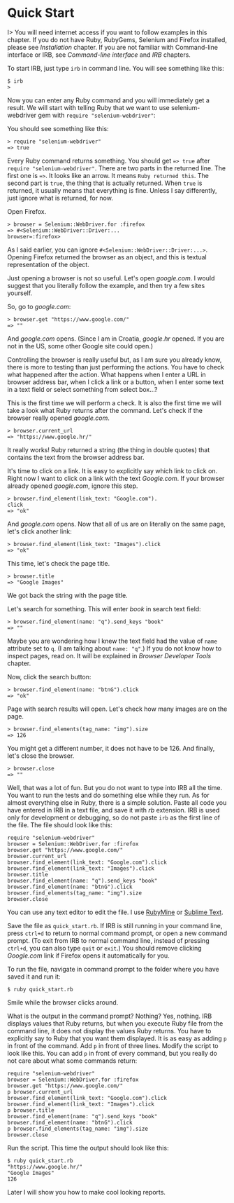 # Quick Start

I> You will need internet access if you want to follow examples in this chapter. If you do not have Ruby, RubyGems, Selenium and Firefox installed, please see *Installation* chapter. If you are not familiar with Command-line interface or IRB, see  *Command-line interface* and *IRB* chapters.

To start IRB, just type `irb` in command line. You will see something like this:

    $ irb
    >

Now you can enter any Ruby command and you will immediately get a result. We will start with telling Ruby that we want to use selenium-webdriver gem with `require "selenium-webdriver"`:

You should see something like this:

    > require "selenium-webdriver"
    => true

Every Ruby command returns something. You should get `=> true` after `require "selenium-webdriver"`. There are two parts in the returned line. The first one is `=>`. It looks like an arrow. It means `Ruby returned this`. The second part is `true`, the thing that is actually returned. When `true` is returned, it usually means that everything is fine. Unless I say differently, just ignore what is returned, for now.

Open Firefox.

    > browser = Selenium::WebDriver.for :firefox
    => #<Selenium::WebDriver::Driver:...
    browser=:firefox>

As I said earlier, you can ignore `#<Selenium::WebDriver::Driver:...>`. Opening Firefox returned the browser as an object, and this is textual representation of the object.

Just opening a browser is not so useful. Let's open *google.com*. I would suggest that you literally follow the example, and then try a few sites yourself.

So, go to *google.com*:

    > browser.get "https://www.google.com/"
    => ""

And *google.com* opens. (Since I am in Croatia, *google.hr* opened. If you are not in the US, some other Google site could open.)

Controlling the browser is really useful but, as I am sure you already know, there is more to testing than just performing the actions. You have to check what happened after the action. What happens when I enter a URL in browser address bar, when I click a link or a button, when I enter some text in a text field or select something from select box...?

This is the first time we will perform a check. It is also the first time we will take a look what Ruby returns after the command. Let's check if the browser really opened *google.com*.

    > browser.current_url
    => "https://www.google.hr/"

It really works! Ruby returned a string (the thing in double quotes) that contains the text from the browser address bar.

It's time to click on a link. It is easy to explicitly say which link to click on. Right now I want to click on a link with the text *Google.com*. If your browser already opened *google.com*, ignore this step.

    > browser.find_element(link_text: "Google.com").
    click
    => "ok"

And *google.com* opens. Now that all of us are on literally on the same page, let's click another link:

    > browser.find_element(link_text: "Images").click
    => "ok"

This time, let's check the page title.

    > browser.title
    => "Google Images"

We got back the string with the page title.

Let's search for something. This will enter *book* in search text field:

    > browser.find_element(name: "q").send_keys "book"
    => ""

Maybe you are wondering how I knew the text field had the value of `name` attribute set to `q`. (I am talking about `name: "q"`.) If you do not know how to inspect pages, read on. It will be explained in *Browser Developer Tools* chapter.

Now, click the search button:

    > browser.find_element(name: "btnG").click
    => "ok"

Page with search results will open. Let's check how many images are on the page.

    > browser.find_elements(tag_name: "img").size
    => 126

You might get a different number, it does not have to be 126. And finally, let's close the browser.

    > browser.close
    => ""

Well, that was a lot of fun. But you do not want to type into IRB all the time. You want to run the tests and do something else while they run. As for almost everything else in Ruby, there is a simple solution. Paste all code you have entered in IRB in a text file, and save it with *rb* extension. IRB is used only for development or debugging, so do not paste `irb` as the first line of the file. The file should look like this:

    require "selenium-webdriver"
    browser = Selenium::WebDriver.for :firefox
    browser.get "https://www.google.com/"
    browser.current_url
    browser.find_element(link_text: "Google.com").click
    browser.find_element(link_text: "Images").click
    browser.title
    browser.find_element(name: "q").send_keys "book"
    browser.find_element(name: "btnG").click
    browser.find_elements(tag_name: "img").size
    browser.close

You can use any text editor to edit the file. I use [RubyMine](http://www.jetbrains.com/ruby/) or [Sublime Text](http://www.sublimetext.com/3).

Save the file as `quick_start.rb`. If IRB is still running in your command line, press `ctrl+d` to return to normal command prompt, or open a new command prompt. (To exit from IRB to normal command line, instead of pressing `ctrl+d`, you can also type `quit` or `exit`.) You should remove clicking *Google.com* link if Firefox opens it automatically for you.

To run the file, navigate in command prompt to the folder where you have saved it and run it:

    $ ruby quick_start.rb

Smile while the browser clicks around.

What is the output in the command prompt? Nothing? Yes, nothing. IRB displays values that Ruby returns, but when you execute Ruby file from the command line, it does not display the values Ruby returns. You have to explicitly say to Ruby that you want them displayed. It is as easy as adding `p` in front of the command. Add `p` in front of three lines. Modify the script to look like this. You can add `p` in front of every command, but you really do not care about what some commands return:

    require "selenium-webdriver"
    browser = Selenium::WebDriver.for :firefox
    browser.get "https://www.google.com/"
    p browser.current_url
    browser.find_element(link_text: "Google.com").click
    browser.find_element(link_text: "Images").click
    p browser.title
    browser.find_element(name: "q").send_keys "book"
    browser.find_element(name: "btnG").click
    p browser.find_elements(tag_name: "img").size
    browser.close

Run the script. This time the output should look like this:

    $ ruby quick_start.rb
    "https://www.google.hr/"
    "Google Images"
    126

Later I will show you how to make cool looking reports.
